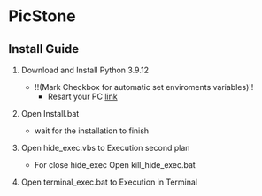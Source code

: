 # PicStone

## Install Guide

1. Download and Install Python 3.9.12
    - !!(Mark Checkbox for automatic set enviroments variables)!!
        - Resart your PC
          [link](https://www.python.org/downloads/release/python-3912/)

2. Open Install.bat
    - wait for the installation to finish

3. Open hide_exec.vbs to Execution second plan
    - For close hide_exec Open kill_hide_exec.bat

4. Open terminal_exec.bat to Execution in Terminal
